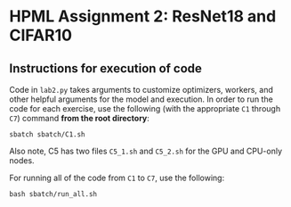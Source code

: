 # HPML Assignment 2: ResNet18 and CIFAR10


## Instructions for execution of code

Code in `lab2.py` takes arguments to customize optimizers, workers, and other helpful arguments for the model and execution. In order to run the code for each exercise, use the following (with the appropriate `C1` through `C7`) command **from the root directory**:

    sbatch sbatch/C1.sh

Also note, C5 has two files `C5_1.sh` and `C5_2.sh` for the GPU and CPU-only nodes.

For running all of the code from `C1` to `C7`, use the following:

    bash sbatch/run_all.sh

